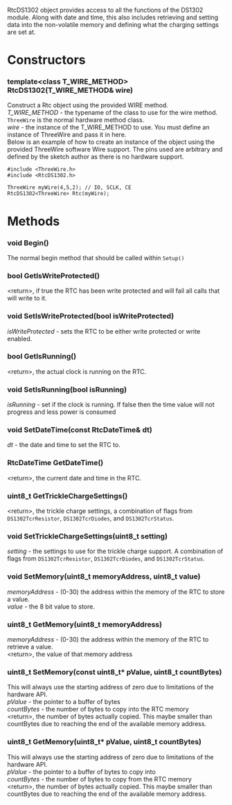 RtcDS1302 object provides access to all the functions of the DS1302 module.  Along with date and time, this also includes retrieving and setting data into the non-volatile memory and defining what the charging settings are set at.

# Constructors

### template\<class T_WIRE_METHOD\> RtcDS1302(T_WIRE_METHOD& wire) 
Construct a Rtc object using the provided WIRE method.  
_T_WIRE_METHOD_ - the typename of the class to use for the wire method.  `ThreeWire` is the normal hardware method class.  
_wire_ - the instance of the T_WIRE_METHOD to use.  You must define an instance of ThreeWire and pass it in here.  
Below is an example of how to create an instance of the object using the provided ThreeWire software Wire support.  The pins used are arbitrary and defined by the sketch author as there is no hardware support.  

```
#include <ThreeWire.h> 
#include <RtcDS1302.h>

ThreeWire myWire(4,5,2); // IO, SCLK, CE
RtcDS1302<ThreeWire> Rtc(myWire);
```

# Methods
### void Begin()  
The normal begin method that should be called within `Setup()`

### bool GetIsWriteProtected()
\<return\>, if true the RTC has been write protected and will fail all calls that will write to it.

### void SetIsWriteProtected(bool isWriteProtected)
_isWriteProtected_ - sets the RTC to be either write protected or write enabled.

### bool GetIsRunning()  
\<return\>, the actual clock is running on the RTC.  

### void SetIsRunning(bool isRunning)
_isRunning_ - set if the clock is running. If false then the time value will not progress and less power is consumed 

### void SetDateTime(const RtcDateTime& dt)
_dt_ - the date and time to set the RTC to.  

### RtcDateTime GetDateTime()
\<return\>, the current date and time in the RTC.  

### uint8_t GetTrickleChargeSettings()
\<return\>, the trickle charge settings, a combination of flags from `DS1302TcrResistor`, `DS1302TcrDiodes`, and `DS1302TcrStatus`.  

### void SetTrickleChargeSettings(uint8_t setting)
_setting_ - the settings to use for the trickle charge support.  A combination of flags from `DS1302TcrResistor`, `DS1302TcrDiodes`, and `DS1302TcrStatus`.  

### void SetMemory(uint8_t memoryAddress, uint8_t value)
_memoryAddress_ - (0-30) the address within the memory of the RTC to store a value.  
_value_ - the 8 bit value to store.  

### uint8_t GetMemory(uint8_t memoryAddress)
_memoryAddress_ - (0-30) the address within the memory of the RTC to retrieve a value.  
\<return\>, the value of that memory address  

### uint8_t SetMemory(const uint8_t* pValue, uint8_t countBytes)
This will always use the starting address of zero due to limitations of the hardware API.  
_pValue_ - the pointer to a buffer of bytes  
_countBytes_ - the number of bytes to copy into the RTC memory  
\<return\>, the number of bytes actually copied.  This maybe smaller than countBytes due to reaching the end of the available memory address.  

### uint8_t GetMemory(uint8_t* pValue, uint8_t countBytes)
This will always use the starting address of zero due to limitations of the hardware API.  
_pValue_ - the pointer to a buffer of bytes to copy into  
_countBytes_ - the number of bytes to copy from the RTC memory  
\<return\>, the number of bytes actually copied.  This maybe smaller than countBytes due to reaching the end of the available memory address.  
 